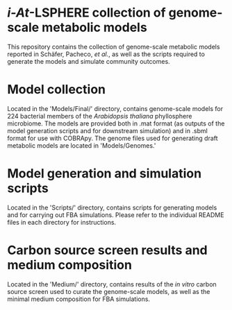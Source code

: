 *i-At*-LSPHERE collection of genome-scale metabolic models
========================

This repository contains the collection of genome-scale metabolic models reported in Schäfer, Pacheco, *et al.*, as well as the scripts required to generate the models and simulate community outcomes.

# Model collection

Located in the 'Models/Final/' directory, contains genome-scale models for 224 bacterial members of the *Arabidopsis thaliana* phyllosphere microbiome. The models are provided both in .mat format (as outputs of the model generation scripts and for downstream simulation) and in .sbml format for use with COBRApy. The genome files used for generating draft metabolic models are located in 'Models/Genomes.'

# Model generation and simulation scripts

Located in the 'Scripts/' directory, contains scripts for generating models and for carrying out FBA simulations. Please refer to the individual README files in each directory for instructions.

# Carbon source screen results and medium composition

Located in the 'Medium/' directory, contains results of the *in vitro* carbon source screen used to curate the genome-scale models, as well as the minimal medium composition for FBA simulations.